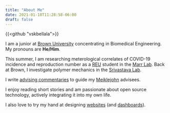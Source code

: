 ```yaml
---
title: "About Me"
date: 2021-01-10T11:28:58-06:00
draft: false
---
```

{{<github "vskbellala">}}

I am a junior at [Brown University](https://www.brown.edu/) concentrating in Biomedical Engineering. My pronouns are **He/Him**.

This summer, I am researching meterological correlates of COVID-19 incidence and reproduction number as a [REU](https://www.schmalelab.spes.vt.edu/REU/home.html) student in the [Marr Lab](http://www.air.cee.vt.edu/). Back at Brown, I investigate polymer mechanics in the [Srivastava Lab](https://sites.brown.edu/srivastavalab/).

I write [advising commentaries](/advising) to guide my [Meiklejohn](https://www.brown.edu/academics/college/advising/peer/) advisees.

I enjoy reading short stories and am passionate about open source technology, actively integrating it into my own life.

I also love to try my hand at designing [websites](/projects/covid-visuals/) (and [dashboards](/projects/solar-charger)).
